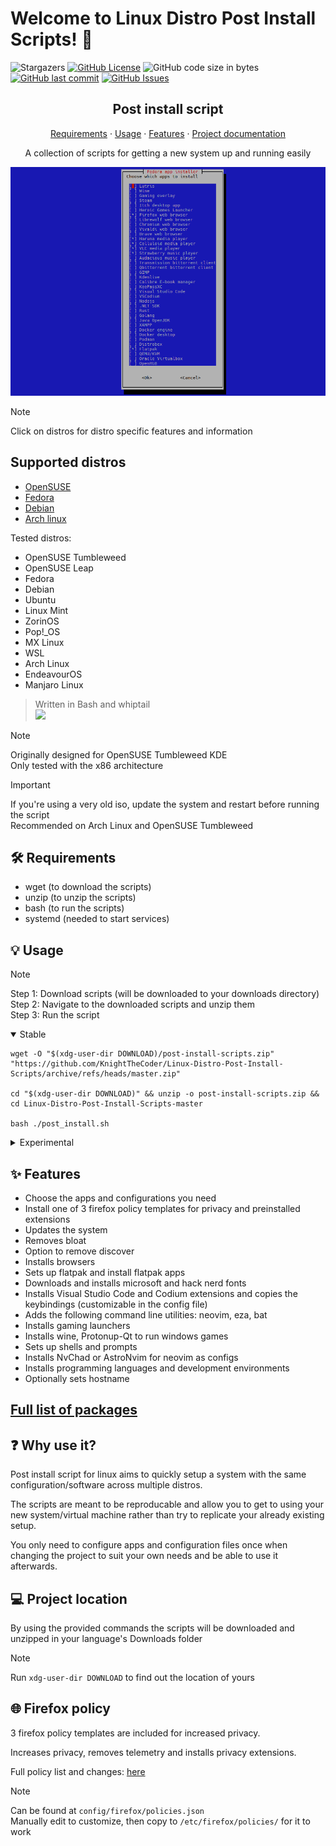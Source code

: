 # Welcome to Linux Distro Post Install Scripts! 👋

![Stargazers][star-shield]
[![GitHub License][license-shield]][license-url]
![GitHub code size in bytes][size-shield]
[![GitHub last commit][commit-shield]][commit-url]
[![GitHub Issues][issue-shield]][issue-url]

[star-shield]: https://img.shields.io/github/stars/KnightTheCoder/Linux-Distro-Post-Install-Scripts?style=for-the-badge
[license-shield]: https://img.shields.io/github/license/KnightTheCoder/Linux-Distro-Post-Install-Scripts?color=blue&style=for-the-badge
[license-url]: LICENSE
[size-shield]: https://img.shields.io/github/languages/code-size/KnightTheCoder/Linux-Distro-Post-Install-Scripts?color=blue&style=for-the-badge
[commit-shield]: https://img.shields.io/github/last-commit/KnightTheCoder/Linux-Distro-Post-Install-Scripts?color=blue&style=for-the-badge
[commit-url]: https://github.com/KnightTheCoder/Linux-Distro-Post-Install-Scripts/commits/master/
[issue-shield]: https://img.shields.io/github/issues/KnightTheCoder/Linux-Distro-Post-Install-Scripts?color=green&style=for-the-badge
[issue-url]: https://github.com/KnightTheCoder/Linux-Distro-Post-Install-Scripts/issues

<h2 align="center">Post install script</h2>

<p align="center">
    <a href="#-requirements">Requirements</a>
    ·
    <a href="#-usage">Usage</a>
    ·
    <a href="#-features">Features</a>
    ·
    <a href="docs">Project documentation</a>
</p>

<p align="center">A collection of scripts for getting a new system up and running easily</p>

![preview](docs/images/preview.png)

> [!NOTE]
> Click on distros for distro specific features and information

## Supported distros

-   [OpenSUSE][1]
-   [Fedora][2]
-   [Debian][3]
-   [Arch linux][4]

Tested distros:

-   OpenSUSE Tumbleweed
-   OpenSUSE Leap
-   Fedora
-   Debian
-   Ubuntu
-   Linux Mint
-   ZorinOS
-   Pop!\_OS
-   MX Linux
-   WSL
-   Arch Linux
-   EndeavourOS
-   Manjaro Linux

> Written in Bash and whiptail <br /> <img src="https://skillicons.dev/icons?i=bash" />

> [!NOTE]
> Originally designed for OpenSUSE Tumbleweed KDE <br />
> Only tested with the x86 architecture

> [!IMPORTANT]
> If you're using a very old iso, update the system and restart before running the script <br />
> Recommended on Arch Linux and OpenSUSE Tumbleweed

## 🛠 Requirements

-   wget (to download the scripts)
-   unzip (to unzip the scripts)
-   bash (to run the scripts)
-   systemd (needed to start services)

## 💡 Usage

> [!NOTE]
> Step 1: Download scripts (will be downloaded to your downloads directory) <br />
> Step 2: Navigate to the downloaded scripts and unzip them <br />
> Step 3: Run the script

<details open>
<summary>Stable</summary>

```console
wget -O "$(xdg-user-dir DOWNLOAD)/post-install-scripts.zip" "https://github.com/KnightTheCoder/Linux-Distro-Post-Install-Scripts/archive/refs/heads/master.zip"

cd "$(xdg-user-dir DOWNLOAD)" && unzip -o post-install-scripts.zip && cd Linux-Distro-Post-Install-Scripts-master

bash ./post_install.sh
```

</details>

<details>
<summary>Experimental</summary>

```console
wget -O "$(xdg-user-dir DOWNLOAD)/post-install-scripts.zip" "https://github.com/KnightTheCoder/Linux-Distro-Post-Install-Scripts/archive/refs/heads/maintanence.zip"

cd "$(xdg-user-dir DOWNLOAD)" && unzip -o post-install-scripts.zip && cd Linux-Distro-Post-Install-Scripts-maintanence

bash ./post_install.sh
```

</details>

## ✨ Features

-   Choose the apps and configurations you need
-   Install one of 3 firefox policy templates for privacy and preinstalled extensions
-   Updates the system
-   Removes bloat
-   Option to remove discover
-   Installs browsers
-   Sets up flatpak and install flatpak apps
-   Downloads and installs microsoft and hack nerd fonts
-   Installs Visual Studio Code and Codium extensions and copies the keybindings (customizable in the config file)
-   Adds the following command line utilities: neovim, eza, bat
-   Installs gaming launchers
-   Installs wine, Protonup-Qt to run windows games
-   Sets up shells and prompts
-   Installs NvChad or AstroNvim for neovim as configs
-   Installs programming languages and development environments
-   Optionally sets hostname

## [Full list of packages](docs#list-of-programs-to-install)

## ❓ Why use it?

Post install script for linux aims to quickly setup a system with the same configuration/software across multiple distros.

The scripts are meant to be reproducable and allow you to get to using your new system/virtual machine rather than try to replicate your already existing setup.

You only need to configure apps and configuration files once when changing the project to suit your own needs and be able to use it afterwards.

## 💻 Project location

By using the provided commands the scripts will be downloaded and unzipped in your language's Downloads folder

> [!NOTE]
> Run `xdg-user-dir DOWNLOAD` to find out the location of yours

## 🌐 Firefox policy

3 firefox policy templates are included for increased privacy.

Increases privacy, removes telemetry and installs privacy extensions.

Full policy list and changes: [here](docs#-firefox-policy)

> [!NOTE]
> Can be found at `config/firefox/policies.json` <br />
> Manually edit to customize, then copy to `/etc/firefox/policies/` for it to work

[1]: distros/opensuse
[2]: distros/fedora
[3]: distros/debian
[4]: distros/arch
